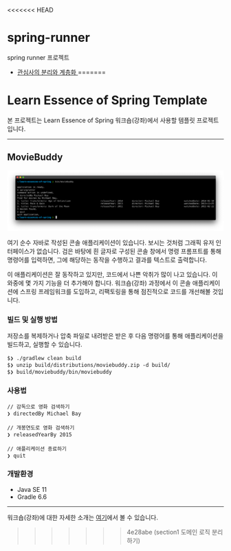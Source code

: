 <<<<<<< HEAD
# spring-runner
spring runner 프로젝트

- [관심사의 분리와 계층화 ](https://github.com/SeyoungKo/spring-runner/blob/section_01/seperation_of_concerns.md)
=======
# Learn Essence of Spring Template

본 프로젝트는 Learn Essence of Spring 워크숍(강좌)에서 사용할 템플릿 프로젝트입니다. 

---

## MovieBuddy

![MovieBuddyApplication](./moviebuddy.png)

여기 순수 자바로 작성된 콘솔 애플리케이션이 있습니다. 보시는 것처럼 그래픽 유저 인터페이스가 없습니다. 검은 바탕에 흰 글자로 구성된 콘솔 창에서 명령 프롬프트를 통해 명령어를 입력하면, 그에 해당하는 동작을 수행하고 결과를 텍스트로 출력합니다.

이 애플리케이션은 잘 동작하고 있지만, 코드에서 나쁜 악취가 많이 나고 있습니다. 이 와중에 몇 가지 기능을 더 추가해야 합니다. 워크숍(강좌) 과정에서 이 콘솔 애플리케이션에 스프링 프레임워크를 도입하고, 리팩토링을 통해 점진적으로 코드를 개선해볼 것입니다.

### 빌드 및 실행 방법
저장소를 복제하거나 압축 파일로 내려받은 받은 후 다음 명령어를 통해 애플리케이션을 빌드하고, 실행할 수 있습니다.
```
$❯ ./gradlew clean build
$❯ unzip build/distributions/moviebuddy.zip -d build/
$❯ build/moviebuddy/bin/moviebuddy
```

### 사용법
```
// 감독으로 영화 검색하기
❯ directedBy Michael Bay

// 개봉연도로 영화 검색하기
❯ releasedYearBy 2015

// 애플리케이션 종료하기
❯ quit
```

### 개발환경
- Java SE 11
- Gradle 6.6

---

워크숍(강좌)에 대한 자세한 소개는 [여기](https://springrunner.dev/training/learn-essence-of-spring-workshop/)에서 볼 수 있습니다.
>>>>>>> 4e28abe (section1 도메인 로직 분리하기)
